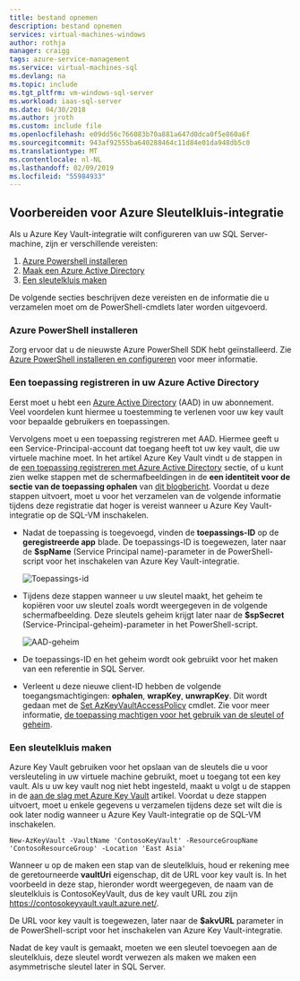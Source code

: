 ```yaml
---
title: bestand opnemen
description: bestand opnemen
services: virtual-machines-windows
author: rothja
manager: craigg
tags: azure-service-management
ms.service: virtual-machines-sql
ms.devlang: na
ms.topic: include
ms.tgt_pltfrm: vm-windows-sql-server
ms.workload: iaas-sql-server
ms.date: 04/30/2018
ms.author: jroth
ms.custom: include file
ms.openlocfilehash: e09dd56c766083b70a881a647d0dca0f5e860a6f
ms.sourcegitcommit: 943af92555ba640288464c11d84e01da948db5c0
ms.translationtype: MT
ms.contentlocale: nl-NL
ms.lasthandoff: 02/09/2019
ms.locfileid: "55984933"
---
```

## <a name="prepare-for-akv-integration"></a>Voorbereiden voor Azure Sleutelkluis-integratie
Als u Azure Key Vault-integratie wilt configureren van uw SQL Server-machine, zijn er verschillende vereisten: 

1. [Azure Powershell installeren](#install)
2. [Maak een Azure Active Directory](#register)
3. [Een sleutelkluis maken](#createkeyvault)

De volgende secties beschrijven deze vereisten en de informatie die u verzamelen moet om de PowerShell-cmdlets later worden uitgevoerd.

### <a id="install"></a> Azure PowerShell installeren
Zorg ervoor dat u de nieuwste Azure PowerShell SDK hebt geïnstalleerd. Zie [Azure PowerShell installeren en configureren](/powershell/azureps-cmdlets-docs) voor meer informatie.

### <a id="register"></a> Een toepassing registreren in uw Azure Active Directory

Eerst moet u hebt een [Azure Active Directory](https://azure.microsoft.com/trial/get-started-active-directory/) (AAD) in uw abonnement. Veel voordelen kunt hiermee u toestemming te verlenen voor uw key vault voor bepaalde gebruikers en toepassingen.

Vervolgens moet u een toepassing registreren met AAD. Hiermee geeft u een Service-Principal-account dat toegang heeft tot uw key vault, die uw virtuele machine moet. In het artikel Azure Key Vault vindt u de stappen in de [een toepassing registreren met Azure Active Directory](../articles/key-vault/key-vault-get-started.md#register) sectie, of u kunt zien welke stappen met de schermafbeeldingen in de **een identiteit voor de sectie van de toepassing ophalen**  van [dit blogbericht](http://blogs.technet.com/b/kv/archive/2015/01/09/azure-key-vault-step-by-step.aspx). Voordat u deze stappen uitvoert, moet u voor het verzamelen van de volgende informatie tijdens deze registratie dat hoger is vereist wanneer u Azure Key Vault-integratie op de SQL-VM inschakelen.

* Nadat de toepassing is toegevoegd, vinden de **toepassings-ID** op de **geregistreerde app** blade.
    De toepassings-ID is toegewezen, later naar de **$spName** (Service Principal name)-parameter in de PowerShell-script voor het inschakelen van Azure Key Vault-integratie.

   ![Toepassings-id](./media/virtual-machines-sql-server-akv-prepare/aad-application-id.png)

* Tijdens deze stappen wanneer u uw sleutel maakt, het geheim te kopiëren voor uw sleutel zoals wordt weergegeven in de volgende schermafbeelding. Deze sleutels geheim krijgt later naar de **$spSecret** (Service-Principal-geheim)-parameter in het PowerShell-script.

   ![AAD-geheim](./media/virtual-machines-sql-server-akv-prepare/aad-sp-secret.png)

* De toepassings-ID en het geheim wordt ook gebruikt voor het maken van een referentie in SQL Server.

* Verleent u deze nieuwe client-ID hebben de volgende toegangsmachtigingen: **ophalen**, **wrapKey**, **unwrapKey**. Dit wordt gedaan met de [Set AzKeyVaultAccessPolicy](https://docs.microsoft.com/powershell/module/azurerm.keyvault/Set-AzKeyVaultAccessPolicy) cmdlet. Zie voor meer informatie, [de toepassing machtigen voor het gebruik van de sleutel of geheim](../articles/key-vault/key-vault-get-started.md#authorize).

### <a id="createkeyvault"></a> Een sleutelkluis maken
Azure Key Vault gebruiken voor het opslaan van de sleutels die u voor versleuteling in uw virtuele machine gebruikt, moet u toegang tot een key vault. Als u uw key vault nog niet hebt ingesteld, maakt u volgt u de stappen in de [aan de slag met Azure Key Vault](../articles/key-vault/key-vault-get-started.md) artikel. Voordat u deze stappen uitvoert, moet u enkele gegevens u verzamelen tijdens deze set wilt die is ook later nodig wanneer u Azure Key Vault-integratie op de SQL-VM inschakelen.

    New-AzKeyVault -VaultName 'ContosoKeyVault' -ResourceGroupName 'ContosoResourceGroup' -Location 'East Asia'

Wanneer u op de maken een stap van de sleutelkluis, houd er rekening mee de geretourneerde **vaultUri** eigenschap, dit de URL voor key vault is. In het voorbeeld in deze stap, hieronder wordt weergegeven, de naam van de sleutelkluis is ContosoKeyVault, dus de key vault URL zou zijn https://contosokeyvault.vault.azure.net/.

De URL voor key vault is toegewezen, later naar de **$akvURL** parameter in de PowerShell-script voor het inschakelen van Azure Key Vault-integratie.

Nadat de key vault is gemaakt, moeten we een sleutel toevoegen aan de sleutelkluis, deze sleutel wordt verwezen als maken we maken een asymmetrische sleutel later in SQL Server.
